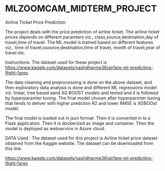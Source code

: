 # MLZOOMCAM_MIDTERM_PROJECT

Airline Ticket Price Prediction

The project deals with the price prediction of airline ticket. The airline ticket prices depends on different paramters viz., class,source,destination,day of travel,time of travel. The ML model is trained based on different features viz., time of travel,ssource,destination,time of travel, month of travel,year of travel etc. 

Instructions:
 The dataset used for these project is https://www.kaggle.com/datasets/yashdharme36/airfare-ml-predicting-flight-fares.

 The data cleaning and preprocessing is done on the above dataset, and then exploratory data analysis is done and different ML regressions model viz. linear, tree based aand XG BOOST models and tested and it is followed by hyperparamter tuning. The final model chosen after hyperparmter tuning that tends to deliver with higher predction R2 and lower RMSE is XGBOOst model.

 The final model is loaded out in json format. Then it is converted in to a Flask application. Then it is dockerized as image and container. Then the model is deployed as webservice in Azure cloud.


 DATA Used : The dataset used for this project is Airline ticket price dataset obtained from the Kaggle website. The dataset can be downloaded from this link:

 https://www.kaggle.com/datasets/yashdharme36/airfare-ml-predicting-flight-fares

